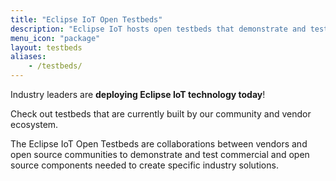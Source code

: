 ```yaml
---
title: "Eclipse IoT Open Testbeds"
description: "Eclipse IoT hosts open testbeds that demonstrate and test commercial and open source components needed to create specific industry solutions."
menu_icon: "package"
layout: testbeds
aliases:
    - /testbeds/
---
```


Industry leaders are **deploying Eclipse IoT technology today**!

Check out testbeds that are currently built by our community and vendor ecosystem.

The Eclipse IoT Open Testbeds are collaborations between vendors and open source communities to demonstrate and test commercial and open source components needed to create specific industry solutions.